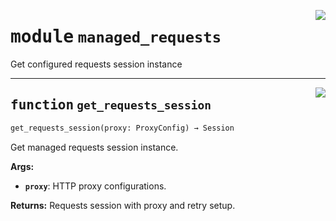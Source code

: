 <!-- markdownlint-disable -->

<a href="../src/apis/managed_requests.py#L0"><img align="right" style="float:right;" src="https://img.shields.io/badge/-source-cccccc?style=flat-square"></a>

# <kbd>module</kbd> `managed_requests`
Get configured requests session instance 


---

<a href="../src/apis/managed_requests.py#L10"><img align="right" style="float:right;" src="https://img.shields.io/badge/-source-cccccc?style=flat-square"></a>

## <kbd>function</kbd> `get_requests_session`

```python
get_requests_session(proxy: ProxyConfig) → Session
```

Get managed requests session instance. 



**Args:**
 
 - <b>`proxy`</b>:  HTTP proxy configurations. 



**Returns:**
 Requests session with proxy and retry setup. 


